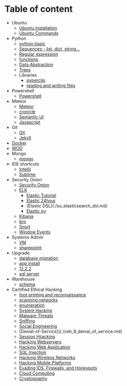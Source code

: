 # Table of content
 * Ubuntu
   * [Ubuntu Installation](./ubuntu_install.md)
   * [Ubuntu Commands](./ubuntu_cmd.md)
 * Python
   * [python basic](./py_basics.md)
   * [Sequences - list, dict, string...](./py_sequences.md)
   * [Regular expression](./py_regular_exp.md)
   * [functions](./py_functions.md)
   * [Data Abstraction](./py_data_abstraction.md)
   * [Trees](./py_trees.md)
   * Libraries
     * [pyperclip](./py_lib_pyperclip.md)
     * [reading and writing files](./py_io.md)
 * Powershell
   * [Powershell](./powershell.md)
 * Meteor
   * [Meteor](./web_meteor.md)
   * [cronicle](https://github.com/ayushmaskey/equipment_log)
   * [Semantic UI](./web_semantic-ui.md)
   * [Javascript](./javascript.md)
 * Git
   * [Git](./git.md)
   * [Jekyll](./jekyll_site.md)
 * [Docker](./docker.md)
 * [WOD](./wodsetup.md)
 * Mongo
   * [mongo](./db_mongo.md)
 * IDE shortcuts
   * [Intellij](./ide_intellij_shortcut.md)
   * [Sublime](./ide_sublime_shortcut.md)
 * Security Onion
   * [Security Onion](./so_security_onion.md)
   * [ELK](./so_elk.md)
     * [Elastic Tutorial](./so_elasticsearch_tut.md)
     * [Elastic 24hour](./so_elasticsearch_24hour.md)
	 * [Elastic DSL)(./so_elasticsearch_dsl.md)
	 * [Elastic py](./so_elasticsearch_ps.md)
   * [Kibana](./so_kibana_search.md)
   * [bro](./so_bro.md)
   * [Snort](./so_snort.md)
   * [Window Events](./so_windows_events.md)
 * Systems Admin
   * [VM](./sysadmin_vm.md)
   * [sharepoiint](./sysadmin_sharepoint.md)
 * Upgrade
   * [database migration](./upgrade_database_migration.md)
   * [app install](./upgrade_app_installation.md)
   * [12.2.2](./upgrade_cps_12_2_2.md)
   * [sql server](./db_sql_server.md)
 * Warehouse
   * [schema](./warehouse_schema.md)
 * Certified Ethical Hacking
   * [foot printing and reconnaissance](./ceh_2_foorprinting.md) 
   * [scanning networks](./ceh_3_network_scanning.md)
   * [enumeration](./ceh_4_enumeration.md)
   * [System Hacking](./ceh_5_system_hacking.md)
   * [Malware Threats](./ceh_6_malware_threat.md)
   * [Sniffing](./ceh_7_sniffing.md)
   * [Social Engineering](./ceh_8_social_engineering.md)
   * [Denial-of-Service]((./ceh_9_denial_of_service.md)
   * [Session Hijacking](./ceh_10_session_hijacking.md)
   * [Hacking Webservers](./ceh_11_hacking_webserver.md)
   * [Hacking Web Application](./ceh_12_hacking_web_applications.md)
   * [SQL Injection](./ceh_13_sql_injection.md)
   * [Hacking Wireless Networks](./ceh_14_hacking_wireless_networks.md)
   * [Hacking Mobile Platforms](./ceh_15_hacking_mobile_platforms.md)
   * [Evading IDS, Firewalls, and Honeypots](./ceh_16_evading_ids_firewall_honeypots.md)
   * [Cloud Computing](./ceh_17_cloud_computing.md)
   * [Cryptography](./ceh_18_cryptography.md)

